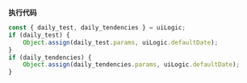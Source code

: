 <p class="panel-title"><b>执行代码</b></p>

```javascript
const { daily_test, daily_tendencies } = uiLogic;
if (daily_test) {
    Object.assign(daily_test.params, uiLogic.defaultDate);
}
if (daily_tendencies) {
    Object.assign(daily_tendencies.params, uiLogic.defaultDate);
}
```
